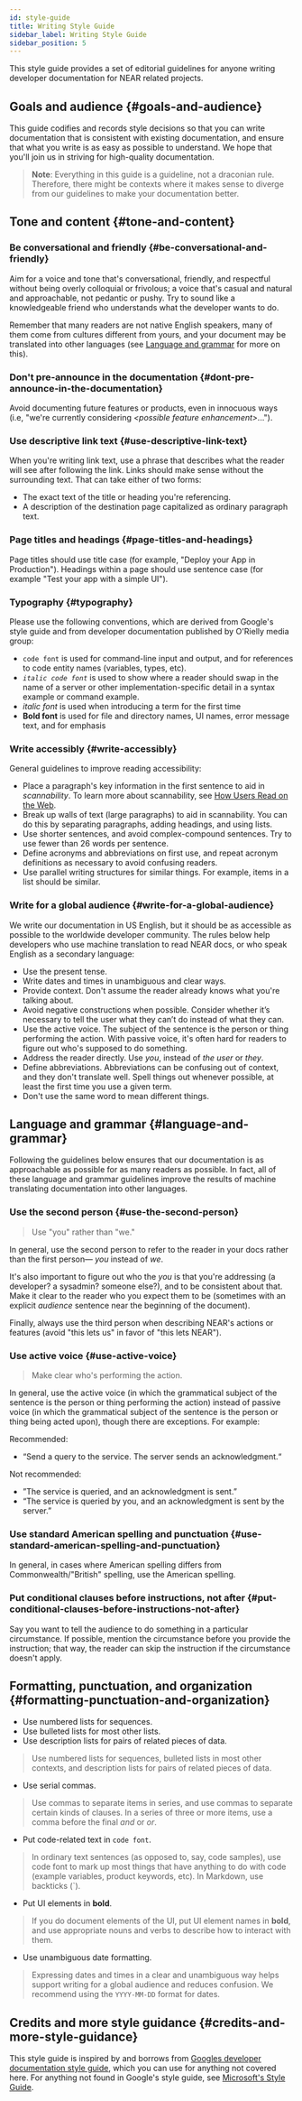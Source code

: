 ```yaml
---
id: style-guide
title: Writing Style Guide
sidebar_label: Writing Style Guide
sidebar_position: 5
---
```


This style guide provides a set of editorial guidelines for anyone writing developer
documentation for NEAR related projects.

## Goals and audience {#goals-and-audience}

This guide codifies and records style decisions so that you can write documentation
that is consistent with existing documentation, and ensure that what you write is
as easy as possible to understand. We hope that you'll join us in striving for
high-quality documentation.

> **Note**: Everything in this guide is a guideline, not a draconian rule. Therefore,
> there might be contexts where it makes sense to diverge from our guidelines to make
> your documentation better.

## Tone and content {#tone-and-content}

### Be conversational and friendly {#be-conversational-and-friendly}

Aim for a voice and tone that's conversational, friendly, and respectful without being
overly colloquial or frivolous; a voice that's casual and natural and approachable, not
pedantic or pushy. Try to sound like a knowledgeable friend who understands what the
developer wants to do.

Remember that many readers are not native English speakers, many of them come from
cultures different from yours, and your document may be translated into other languages
(see [Language and grammar](#language-and-grammar) for more on this). 

### Don't pre-announce in the documentation {#dont-pre-announce-in-the-documentation}

Avoid documenting future features or products, even in innocuous ways (i.e, "we're
currently considering _\<possible feature enhancement\>_...").

### Use descriptive link text {#use-descriptive-link-text}

When you're writing link text, use a phrase that describes what the reader will see after
following the link. Links should make sense without the surrounding text. That can take
either of two forms:

- The exact text of the title or heading you're referencing.
- A description of the destination page capitalized as ordinary paragraph text.

### Page titles and headings {#page-titles-and-headings}

Page titles should use title case (for example, "Deploy your App in Production"). Headings
within a page should use sentence case (for example "Test your app with a simple UI").

### Typography {#typography}

Please use the following conventions, which are derived from Google's style guide and from
developer documentation published by O'Rielly media group:

- `code font` is used for command-line input and output, and for references to code entity
  names (variables, types, etc).
- *`italic code font`* is used to show where a reader should swap in the name of a server
  or other implementation-specific detail in a syntax example or command example.
- *italic font* is used when introducing a term for the first time
- **Bold font** is used for file and directory names, UI names, error message text, and
  for emphasis

### Write accessibly {#write-accessibly}

General guidelines to improve reading accessibility:

- Place a paragraph's key information in the first sentence to aid in *scannability*. To
  learn more about scannability, see [How Users Read on the Web](https://www.nngroup.com/articles/how-users-read-on-the-web/).
- Break up walls of text (large paragraphs) to aid in scannability. You can do this by
  separating paragraphs, adding headings, and using lists.
- Use shorter sentences, and avoid complex-compound sentences. Try to use fewer than 26
  words per sentence.
- Define acronyms and abbreviations on first use, and repeat acronym definitions as necessary
  to avoid confusing readers.
- Use parallel writing structures for similar things. For example, items in a list should
  be similar.

### Write for a global audience {#write-for-a-global-audience}

We write our documentation in US English, but it should be as accessible as possible to the
worldwide developer community. The rules below help developers who use machine translation to
read NEAR docs, or who speak English as a secondary language:

- Use the present tense.
- Write dates and times in unambiguous and clear ways.
- Provide context. Don't assume the reader already knows what you're talking about.
- Avoid negative constructions when possible. Consider whether it’s necessary to tell the user
  what they can’t do instead of what they can.
- Use the active voice. The subject of the sentence is the person or thing performing the action.
  With passive voice, it's often hard for readers to figure out who's supposed to do something.
- Address the reader directly. Use *you*, instead of *the user* or *they*.
- Define abbreviations. Abbreviations can be confusing out of context, and they don't translate
  well. Spell things out whenever possible, at least the first time you use a given term.
- Don't use the same word to mean different things.

## Language and grammar {#language-and-grammar}

Following the guidelines below ensures that our documentation is as approachable as possible for
as many readers as possible. In fact, all of these language and grammar guidelines improve the
results of machine translating documentation into other languages.

### Use the second person {#use-the-second-person}

> Use "you" rather than "we."

In general, use the second person to refer to the reader in your docs rather than the first
person— *you* instead of *we*.

It's also important to figure out who the *you* is that you're addressing (a developer? a sysadmin?
someone else?), and to be consistent about that. Make it clear to the reader who you expect them
to be (sometimes with an explicit *audience* sentence near the beginning of the document).

Finally, always use the third person when describing NEAR's actions or features (avoid "this
lets us" in favor of "this lets NEAR").

### Use active voice {#use-active-voice}

> Make clear who's performing the action.

In general, use the active voice (in which the grammatical subject of the sentence is the person
or thing performing the action) instead of passive voice (in which the grammatical subject of
the sentence is the person or thing being acted upon), though there are exceptions. For example:

Recommended:

* “Send a query to the service. The server sends an acknowledgment.“

Not recommended:

* ”The service is queried, and an acknowledgment is sent.”
* “The service is queried by you, and an acknowledgment is sent by the server.”

### Use standard American spelling and punctuation {#use-standard-american-spelling-and-punctuation}

In general, in cases where American spelling differs from Commonwealth/"British" spelling, use
the American spelling.

### Put conditional clauses before instructions, not after {#put-conditional-clauses-before-instructions-not-after}

Say you want to tell the audience to do something in a particular circumstance. If possible,
mention the circumstance before you provide the instruction; that way, the reader can skip the
instruction if the circumstance doesn't apply.

## Formatting, punctuation, and organization {#formatting-punctuation-and-organization}

* Use numbered lists for sequences.
* Use bulleted lists for most other lists.
* Use description lists for pairs of related pieces of data.

> Use numbered lists for sequences, bulleted lists in most other contexts, and description
> lists for pairs of related pieces of data.

* Use serial commas.

> Use commas to separate items in series, and use commas to separate certain kinds of clauses.
> In a series of three or more items, use a comma before the final *and* or *or*.

* Put code-related text in `code font`.

> In ordinary text sentences (as opposed to, say, code samples), use code font to mark up most
> things that have anything to do with code (example variables, product keywords, etc).
> In Markdown, use backticks (`).

* Put UI elements in **bold**.

> If you do document elements of the UI, put UI element names in **bold**, and use appropriate
> nouns and verbs to describe how to interact with them.

* Use unambiguous date formatting.

> Expressing dates and times in a clear and unambiguous way helps support writing for a global
> audience and reduces confusion. We recommend using the `YYYY-MM-DD` format for dates.

## Credits and more style guidance {#credits-and-more-style-guidance}

This style guide is inspired by and borrows from [Googles developer documentation style guide](https://developers.google.com/style/), which you can use for anything not covered here.
For anything not found in Google's style guide, see
[Microsoft's Style Guide](https://docs.microsoft.com/en-us/style-guide/welcome/).
